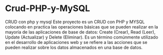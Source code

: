 # Crud-PHP-y-MySQL
CRUD con php y mysql
Este proyecto es un CRUD con PHP y MYSQL colocando en practica las operaciones básicas que se pueden realizar en la mayoría de las aplicaciones de base de datos: Create (Crear), Read (Leer), Update (Actualizar) y Delete (Eliminar). Es un término comúnmente utilizado en el desarrollo de aplicaciones web y se refiere a las acciones que se pueden realizar sobre los datos almacenados en una base de datos.
